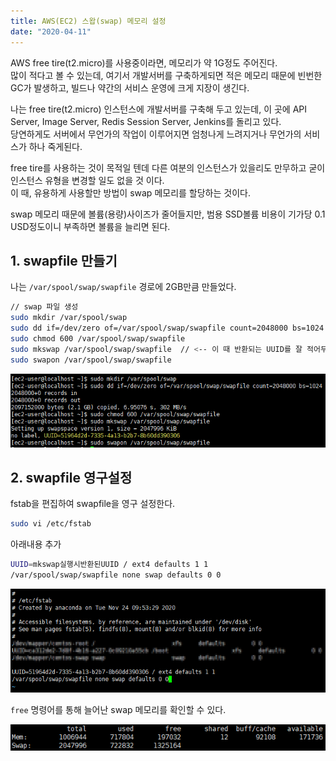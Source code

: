 ```yaml
---
title: AWS(EC2) 스왑(swap) 메모리 설정
date: "2020-04-11"
---
```

AWS free tire(t2.micro)를 사용중이라면, 메모리가 약 1G정도 주어진다.
<br/>많이 적다고 볼 수 있는데, 여기서 개발서버를 구축하게되면 적은 메모리 때문에 빈번한 GC가 발생하고, 빌드나 약간의 서비스 운영에 크게 지장이 생긴다.

나는 free tire(t2.micro) 인스턴스에 개발서버를 구축해 두고 있는데, 이 곳에 API Server, Image Server, Redis Session Server, Jenkins를 돌리고 있다.
<br/>당연하게도 서버에서 무언가의 작업이 이루어지면 엄청나게 느려지거나 무언가의 서비스가 하나 죽게된다.

free tire를 사용하는 것이 목적일 텐데 다른 여분의 인스턴스가 있을리도 만무하고 굳이 인스턴스 유형을 변경할 일도 없을 것 이다.
<br/>이 때, 유용하게 사용할만 방법이 swap 메모리를 할당하는 것이다.

swap 메모리 때문에 볼륨(용량)사이즈가 줄어들지만, 범용 SSD볼륨 비용이 기가당 0.1 USD정도이니 부족하면 볼륨을 늘리면 된다.

## 1. swapfile 만들기

나는 `/var/spool/swap/swapfile` 경로에 2GB만큼 만들었다.

```sh
// swap 파일 생성
sudo mkdir /var/spool/swap
sudo dd if=/dev/zero of=/var/spool/swap/swapfile count=2048000 bs=1024
sudo chmod 600 /var/spool/swap/swapfile
sudo mkswap /var/spool/swap/swapfile  // <-- 이 때 반환되는 UUID를 잘 적어두자
sudo swapon /var/spool/swap/swapfile
```
![make-swapfile](/assets/images/code/make-swapfile.png)

## 2. swapfile 영구설정

fstab을 편집하여 swapfile을 영구 설정한다.

```sh
sudo vi /etc/fstab
```

아래내용 추가

```sh
UUID=mkswap실행시반환된UUID / ext4 defaults 1 1
/var/spool/swap/swapfile none swap defaults 0 0
```

![set-fstab-swapfile](/assets/images/code/set-fstab-swapfile.png)

`free` 명령어를 통해 늘어난 swap 메모리를 확인할 수 있다.

![swap-complete](/assets/images/code/swap-complete.png)